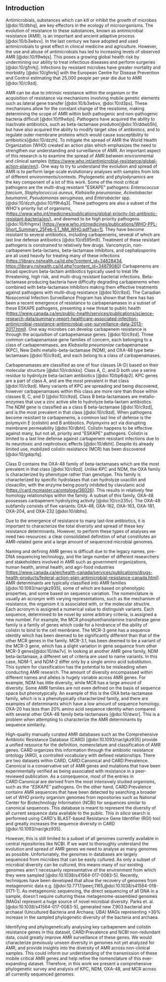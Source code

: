 ## Introduction

Antimicrobials, substances which can kill or inhibit the growth of microbes [@doi:10/dbhq], are key effectors in the ecology of microorganisms.
The evolution of resistance to these substances, known as antimicrobial resistance (AMR), is an important and ancient adaptive process [@doi:10/b3wbvx].
In the last century we have adopted and used antimicrobials to great effect in clinical medicine and agriculture.
However, the use and abuse of antimicrobials has led to increasing levels of observed AMR [@doi:10/f9wbjs].
This poses a growing global health risk by undermining our ability to treat infectious diseases and perform surgeries [@doi:10/gfnrkj].
Infections by resistant microbes have greater mortality and morbidity [@doi:10/gfnrkj] with the European Centre for Disease Prevention and Control estimating that 25,000 people per year die due to AMR [@doi:10/c9zd].

AMR can be due to intrinsic resistance within the organism or the acquisition of resistance via mechanisms involving mobile genetic elements such as lateral gene transfer [@doi:10/b3wbvx, @doi:10/d3ps].
These mechanisms allow for the constant change of the resistome, making determining the scope of AMR within both pathogenic and non-pathogenic bacteria difficult [@doi:10/f9wbjs].
Pathogens have acquired the ability to inactivate antibiotics, such as beta-lactamase prodution[@doi:10/ddwb5h], but have also acquired the ability to modify target sites of antibiotics, and to regulate outer membrane proteins which would cause susceptibility to antibiotics[@doi:10/dzzh].
To mitigate the spread of AMR the World Health Organization (WHO) created an action plan which emphasizes the need to strengthen our understanding and surveillance of AMR. 
An important aspect of this research is to examine the spread of AMR between environmental and clinical samples (https://www.who.int/antimicrobial-resistance/global-action-plan/en/).
One way to try to understand the evolution and spread of AMR is to perform large-scale evolutionary analyses with samples from lots of different environments/contexts. Phylogenetic and phylodynamics are the key component of a lot of this work.
Some of the most critical pathogens are the multi-drug resistant "ESKAPE" pathogens: _Enterococcus faecium_, _Staphylococcus aureus_, _Klebsiella pneumoniae_, _Acinetobacter baumannii_, _Pseudomonas aeruginosa_, and _Enterobacter_ spp. [@doi:10/dzzh,@doi:10/f9h4q3].
These pathogens are also a subset of the WHO's priority list of organisms, (https://www.who.int/medicines/publications/global-priority-list-antibiotic-resistant-bacteria/en/), and deemed to be high priority pathogens [@doi:10/frhgmx]  [https://www.who.int/medicines/publications/WHO-PPL-Short_Summary_25Feb-ET_NM_WHO.pdf?ua=1]. They have become resistant to several antibiotics, including carbapenems, several of which are last line defense antibiotics [@doi:10/d595m9].
Treatment of these resistant pathogens is constrained to relatively few drugs.
Vancomycin, non-carbapenem beta-lactams, beta-lactamase inhibitors, and cephalosporins are all used heavily for treating many of these infections (https://library.nshealth.ca/ld.php?content_id=34828434, https://library.nshealth.ca/ld.php?content_id=34879080)
Carbapenems are broad spectrum beta-lactam antibiotics typically used to treat life threatening, high risk, and multi-drug resistant bacterial infections. 
Beta-lactamase producing bacteria have difficulty degrading carbapenems when combined with beta-lactamase inhibitors making them effective treatments against pathogens with multi-drug resistance [@doi:10/c9zd].
The Canadian Nosocomial Infection Surveillance Program has shown that there has has been a recent emergence of resistance to carbapenamases in a subset of these ESKAPE pathogens, presenting a new threat to public health (https://www.canada.ca/en/public-health/services/publications/science-research-data/summary-report-healthcare-associated-infection-antimicrobial-resistance-antimicrobial-use-surveillance-data-2013-2017.html).
One way microbes can develop carbapenem resistance is through the acquisition of carbapenamase genes. [@doi:10/c9zd].
Three common carbapenamase gene families of concern, each belonging to a class of carbapenemases, are _Klebsiella pneumoniae_ carbapenamase (KPC), New Delhi metallo-beta-lactamase (NDM), and OXA-48 type beta-lactamases [@doi:10/c9zd], and each belong to a class of carbapenamases.

Carbapenamases are classified as one of four classes (A-D) based on their molecular structure [@doi:10/cdckks].
Class A, C, and D both use a serine residue to hydrolyze beta-lactam antibiotics [@doi:10/bp6dp2].
KPC genes are a part of class A, and are the most prevalent in that class [@doi:10/c9zd]. 
Many variants of KPC are spreading and being discovered, however carbapenamases within this class are more rare than those within classes B, C, and D [@doi:10/c9zd].
Class B beta-lactamases are metallo-enzymes that use a zinc active site to hydrolyze beta-lactam antibiotics. 
The NDM gene is classified as a class B beta-lactamase [@doi:10/c9zd], and is the most prevalent in that class [@doi:10/c9zd].
When pathogens become resistant to carbapenems, a common last line of defense is the polymyxin E (colistin) and B antibiotics.
Polymyxins act via disrupting membrane permeability [@doi:10/dbht].
Colistin happens to be effective against many, but not all, priority and "ESKAPE" pathogens.
Colistin is limited to a last line defense against carbapenem resistant infections due to its neurotoxic and nephrotoxic effects [@doi:10/dbht].
Despite its already limited use, mobilized colistin resistance (MCR) has been discovered [@doi:10/gdqcfq].

Class D contains the OXA-48 family of beta-lactamases which are the most prevalent in that class [@doi:10/c9zd]. 
Unlike KPC and NDM, the OXA family is characterized by phenotype rather than genotype. 
This family is characterized by specific hydrolases that can hydrolyze oxacillin and cloxacillin, with the enzyme being poorly inhibited by clavulanic acid (https://card.mcmaster.ca/ontology/36026).
This results in relatively few homology relationships within the family.
A subset of this family, OXA-48 possesses carbapenem hydrolyzing activity [@doi:10/cn235v].
The OXA-48 subfamily consists of five variants: OXA-48, OXA-162, OXA-163, OXA-181, OXA-204, and OXA-232 [@doi:10/dbhs].

Due to the emergence of resistance to many last-line antibiotics, it is important to characterize the total diversity and spread of these key resistance determinants. However, to perform these types of analyses we need two resources: a clear consolidated definition of what constitutes an AMR-related gene and a large amount of sequenced microbial genomes.

Naming and defining AMR genes is difficult due to the legacy names, pre-DNA sequencing technology, and the large number of different researchers and stakeholders involved in AMR such as government organizations, human health, animal health, and agri-food industries [https://www.canada.ca/en/health-canada/services/publications/drugs-health-products/federal-action-plan-antimicrobial-resistance-canada.html].
AMR determinants are typically classified into AMR families [@doi:10.1093/nar/gkz935], some of which are based on phenotypic properties, and some based on sequence variation.
The nomenclature is usually an acronym with varying representations, such as the mechanism of resistance, the organism it is associated with, or the molecular structre.
Each acronym is assigned a numerical value to distinguish variants.
Each sequence, determined to be novel by some arbitrary criteria, is assigned a new number.
For example, the MCR phosphoethanolamine transferase gene family is a family of genes which code for a hindrance of the ability of colistin to bind to the cell membrane.
The MCR-3 gene has a sequence identity which has been deemed to be significantly different than that of the other MCR genes in the family.
MCR-3.1, has been deemed to be a variant of the MCR-3 gene, which has a slight variation in gene sequence from other MCR-3 genes[@doi:10/dw7v].
In looking at another AMR gene family, NDM beta-lactamase, a different set of criteria are used to name variants.
In this case, NDM-1, and NDM-2 differ only by a single amino acid substitution.
This system for classification has the potential to be misleading when conducting AMR research.
The amount of diversity encompassed within different names and alleles is hugely variable across AMR genes.
For example, NDM has little diversity, while MCR has a large amount of diversity.
Some AMR families are not even defined on the basis of sequence space but phenotypically.
An example of this is the OXA beta-lactamase family, which is is a phenotypically characterized family, and there are examples of determinants which have a low amount of sequence homology.
OXA-20 has less than 20% amino acid sequence identity when compared with several other OXA-48 family beta-lactamases [@doi:10/dwsr].
This is a problem when attempting to characterize the AMR determinants by sequence similarity.

High-quality manually curated AMR databases such as the Comprehensive Antibiotic Resistance Database (CARD) [@doi:10.1093/nar/gkz935] provide a unified resource for the definition, nomenclature and classification of AMR genes.
CARD organizes this information through the antibiotic resistance ontology (ARO), a controlled vocabulary with defined relationships.
There are two datasets within CARD, CARD:Canonical and CARD:Prevalence.
Canonical is a conservative set of AMR genes and mutations that have been experimentally verified as being associated with resistance in a peer-reviewed publication.
As a consequence, most of the entries in CARD:Canonical are derived from the most intensively studied organisms, such as the *"ESKAPE"* pathogens.
On the other hand, CARD:Prevalence contains AMR sequences that have been detected by searching a broader set of WHO priority organism genomes from repositories such as National Center for Biotechnology Information (NCBI) for sequences similar to canonical sequences.
This database is meant to represent the diversity of all current sequence data available to the public.
This _in silico_ search is performed using CARD's BLAST-based Resistance Gene Identifier (RGI) tool and greatly increases the sequence diversity in CARD [@doi:10.1093/nar/gkz935].

However, this is still limited to a subset of all genomes currently available in central repositories like NCBI.
If we want to thoroughly understand the evolution and spread of AMR genes we need to analyse as many genomes as possible.
Unfortunately, the genomes in databases are largely sequenced from microbes that can be easily cultured. 
As only a subset of microbial diversity can be cultured, this means many of our existing genomes aren't necessarily representative of the environment from which they were sampled  [@doi:10.1038/s41564-017-0083-5].
Recently, techniques have been developed that allow the recovery of genomes from metagenomic data e.g. [@doi:10.7717/peerj.1165,@doi:10.1038/s41564-018-0171-1].
As metagenomic sequencing, the direct sequencing of all DNA in a sample, doesn't require culturing these metagenome-assembled genomes (MAGs) represent a huge source of novel microbial diversity.
Parks et. al. [@doi:10.1038/s41564-017-0083-5], generated new 7,903 bacterial and archaeal (Uncultured Bacteria and Archaea; UBA) MAGs representing >30% increase in the sampled phylogenetic diversity of the bacteria and archaea.

Identifying and phylogenetically analysing key carbapenem and colistin resistance genes in this dataset, CARD:Prevalence and NCBI non-redundant data, could greatly improve AMR surveillance of these genes.
We would characterize previously unseen diversity in genomes not yet analyzed for AMR, and provide insights into the diversity of AMR across non-clinical samples. This could inform our understanding of the transmission of these mobile critical AMR genes and help refine the nomenclature of this ever-expanding dataset. Therefore, in this work we present a comprehensive phylogenetic survey and analysis of KPC, NDM, OXA-48, and MCR across all currently sequenced genomes.
